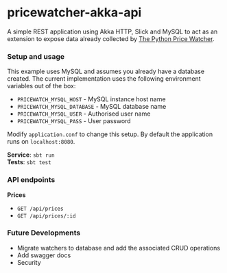 # pricewatcher-akka-api

A simple REST application using Akka HTTP, Slick and MySQL to act as an extension to expose data already collected by [The Python Price Watcher](https://github.com/Liam-Pigott/pricewatcher).

### Setup and usage
This example uses MySQL and assumes you already have a database created. The current implementation uses the following environment variables out of the box:
- `PRICEWATCH_MYSQL_HOST` - MySQL instance host name
- `PRICEWATCH_MYSQL_DATABASE` - MySQL database name
- `PRICEWATCH_MYSQL_USER` - Authorised user name
- `PRICEWATCH_MYSQL_PASS` - User password

Modify `application.conf` to change this setup. By default the application runs on `localhost:8080`.

**Service**: `sbt run` <br>
**Tests**: `sbt test`

### API endpoints
**Prices**
- `GET /api/prices`
- `GET /api/prices/:id`

### Future Developments
- Migrate watchers to database and add the associated CRUD operations
- Add swagger docs
- Security
